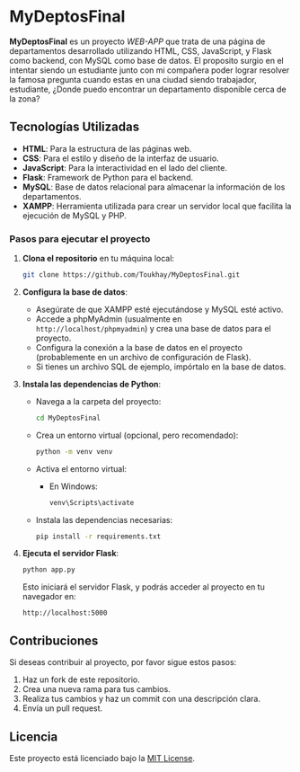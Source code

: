 # MyDeptosFinal

**MyDeptosFinal** es un proyecto *WEB-APP* que trata de una página de departamentos desarrollado utilizando HTML, CSS, JavaScript, y Flask como backend, con MySQL como base de datos. El proposito surgio en el intentar siendo un estudiante junto con mi compañera poder lograr resolver la famosa pregunta cuando estas en una ciudad siendo trabajador, estudiante, ¿Donde puedo encontrar un departamento disponible cerca de la zona? 

## Tecnologías Utilizadas

- **HTML**: Para la estructura de las páginas web.
- **CSS**: Para el estilo y diseño de la interfaz de usuario.
- **JavaScript**: Para la interactividad en el lado del cliente.
- **Flask**: Framework de Python para el backend.
- **MySQL**: Base de datos relacional para almacenar la información de los departamentos.
- **XAMPP**: Herramienta utilizada para crear un servidor local que facilita la ejecución de MySQL y PHP.


### Pasos para ejecutar el proyecto

1. **Clona el repositorio** en tu máquina local:

    ```bash
    git clone https://github.com/Toukhay/MyDeptosFinal.git
    ```

2. **Configura la base de datos**:
   - Asegúrate de que XAMPP esté ejecutándose y MySQL esté activo.
   - Accede a phpMyAdmin (usualmente en `http://localhost/phpmyadmin`) y crea una base de datos para el proyecto.
   - Configura la conexión a la base de datos en el proyecto (probablemente en un archivo de configuración de Flask).
   - Si tienes un archivo SQL de ejemplo, impórtalo en la base de datos.

3. **Instala las dependencias de Python**:
   - Navega a la carpeta del proyecto:

     ```bash
     cd MyDeptosFinal
     ```

   - Crea un entorno virtual (opcional, pero recomendado):

     ```bash
     python -m venv venv
     ```

   - Activa el entorno virtual:
     - En Windows:

       ```bash
       venv\Scripts\activate
       ```

   - Instala las dependencias necesarias:

     ```bash
     pip install -r requirements.txt
     ```

4. **Ejecuta el servidor Flask**:

    ```bash
    python app.py
    ```

    Esto iniciará el servidor Flask, y podrás acceder al proyecto en tu navegador en:

    ```
    http://localhost:5000
    ```

## Contribuciones

Si deseas contribuir al proyecto, por favor sigue estos pasos:

1. Haz un fork de este repositorio.
2. Crea una nueva rama para tus cambios.
3. Realiza tus cambios y haz un commit con una descripción clara.
4. Envía un pull request.

## Licencia

Este proyecto está licenciado bajo la [MIT License](LICENSE).
